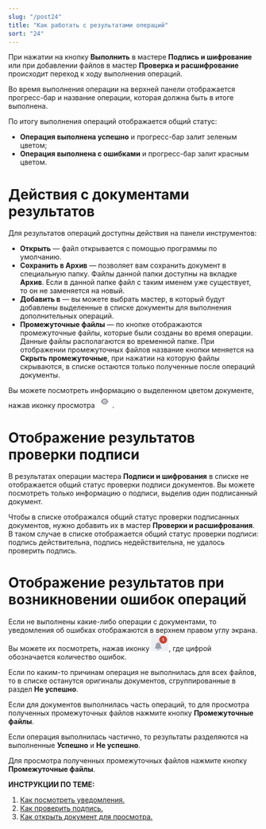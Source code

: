 ```yaml
---
slug: "/post24"
title: "Как работать с результатами операций"
sort: "24"
---
```


При нажатии на кнопку **Выполнить** в мастере **Подпись и шифрование** или при добавлении файлов в мастер **Проверка и расшифрование** происходит переход к ходу выполнения операций.

Во время выполнения операции на верхней панели отображается прогресс-бар и название операции, которая должна быть в итоге выполнена.

По итогу выполнения операций отображается общий статус:
- **Операция выполнена успешно** и прогресс-бар залит зеленым цветом;
- **Операция выполнена с ошибками** и прогресс-бар залит красным цветом.

# Действия с документами результатов

Для результатов операций доступны действия на панели инструментов:
- **Открыть** — файл открывается с помощью программы по умолчанию.  
- **Сохранить в Архив** — позволяет вам сохранить документ в специальную папку. Файлы данной папки доступны на вкладке **Архив**. Если в данной папке файл с таким именем уже существует, то он не заменяется на новый.
- **Добавить в** — вы можете выбрать мастер, в который будут добавлены выделенные в списке документы для выполнения дополнительных операций.   
- **Промежуточные файлы** — по кнопке отображаются промежуточные файлы, которые были созданы во время операции. Данные файлы располагаются во временной папке. При отображении промежуточных файлов название кнопки меняется на **Скрыть промежуточные**, при нажатии на которую файлы скрываются, в списке остаются только полученные после операций документы. 

Вы можете посмотреть информацию о выделенном цветом документе, нажав иконку просмотра ![view-button.jpg](./images/view-button.jpg "Кнопка быстрого просмотра").

# Отображение результатов проверки подписи

В результатах операции мастера **Подписи и шифрования** в списке не отображается общий статус проверки подписи документов. Вы можете посмотреть только информацию о подписи, выделив один подписанный документ.

Чтобы в списке отображался общий статус проверки подписанных документов, нужно добавить их в мастер **Проверки и расшифрования**. В таком случае в списке отображается общий статус проверки подписи: подпись действительна,  подпись недействительна, не удалось проверить подпись.

# Отображение результатов при возникновении ошибок операций 

Если не выполнены какие-либо операции с документами, то уведомления об ошибках отображаются в верхнем правом углу экрана. Вы можете их посмотреть, нажав иконку ![notifications-button.jpg](./images/notifications-button.jpg "События"), где цифрой обозначается количество ошибок.

Если по каким-то причинам операция не выполнилась для всех файлов, то в списке останутся оригиналы документов, сгруппированные в раздел **Не успешно**.  

Если для документов выполнилась часть операций, то для просмотра полученных промежуточных файлов нажмите кнопку **Промежуточные файлы**.

Если операция выполнилась частично, то результаты разделяются на выполненные **Успешно** и **Не успешно**.   

Для просмотра полученных промежуточных файлов нажмите кнопку **Промежуточные файлы**.


**ИНСТРУКЦИИ ПО ТЕМЕ:**  

1. [Как посмотреть уведомления.](https://docs.cryptoarm.ru/06-v3.2/007-cryptoarm/02-notifications)  
5. [Как проверить подпись.](https://docs.cryptoarm.ru/06-v3.2/004-documents/18-verify)  
6. [Как открыть документ для просмотра.](https://docs.cryptoarm.ru/06-v3.2/004-documents/04-open-doc)  
